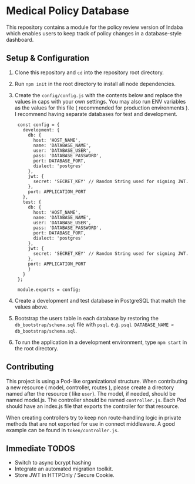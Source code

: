 # Medical Policy Database
This repository contains a module for the policy review version of Indaba which
enables users to keep track of policy changes in a database-style dashboard.

## Setup & Configuration

1. Clone this repository and `cd` into the repository root directory.
2. Run `npm init` in the root directory to install all node dependencies.
3. Create the `config/config.js` with the contents below and replace the values
   in caps with your own settings. You may also run ENV variables as the values
   for this file ( recommended for production environments ). I recommend having
   separate databases for test and development.

        const config = {
          development: {
            db: {
              host: 'HOST_NAME',
              name: 'DATABASE_NAME',
              user: 'DATABASE_USER',
              pass: 'DATABASE_PASSWORD',
              port: DATABASE_PORT,
              dialect: 'postgres'
            },
            jwt: {
              secret: 'SECRET_KEY' // Random String used for signing JWT.
            },
            port: APPLICATION_PORT
          },
          test: {
            db: {
              host: 'HOST_NAME',
              name: 'DATABASE_NAME',
              user: 'DATABASE_USER',
              pass: 'DATABASE_PASSWORD',
              port: DATABASE_PORT,
              dialect: 'postgres'
            },
            jwt: {
              secret: 'SECRET_KEY' // Random String used for signing JWT.
            },
            port: APPLICATION_PORT
            }
          }
        };

        module.exports = config;
4. Create a development and test database in PostgreSQL that match the values above.
5. Bootstrap the users table in each database by restoring the `db_bootstrap/schema.sql` file with `psql`. e.g. `psql DATABASE_NAME < db_bootstrap/schema.sql`.
6. To run the application in a development environment, type `npm start` in the root directory.

## Contributing

This project is using a Pod-like organizational structure. When contributing a new resource ( model, controller, routes ), please create a directory named after the resource ( like `user`). The model, if needed, should be named model.js. The controller should be named `controller.js`. Each *Pod* should have an index.js file that exports the controller for that resource.

When creating controllers try to keep non route-handling logic in private methods that are not exported for use in connect middleware. A good example can be found in `token/controller.js`.

## Immediate TODOS
- Switch to async bcrypt hashing
- Integrate an automated migration toolkit.
- Store JWT in HTTPOnly / Secure Cookie.
